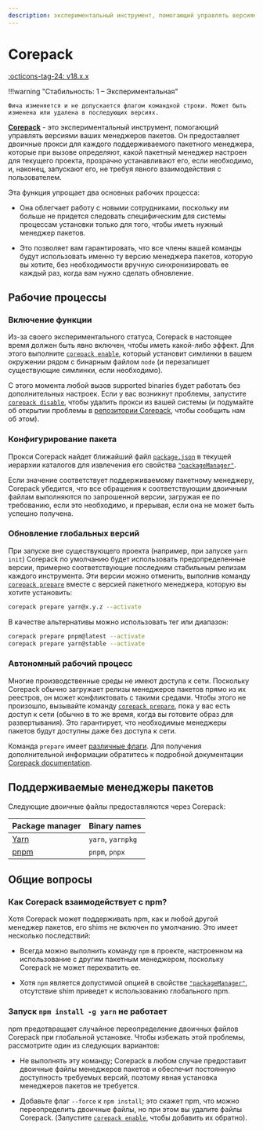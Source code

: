 ```yaml
---
description: экспериментальный инструмент, помогающий управлять версиями ваших менеджеров пакетов
---
```


# Corepack

[:octicons-tag-24: v18.x.x](https://nodejs.org/docs/latest-v18.x/api/corepack.html)

!!!warning "Стабильность: 1 – Экспериментальная"

    Фича изменяется и не допускается флагом командной строки. Может быть изменена или удалена в последующих версиях.

**[Corepack](https://github.com/nodejs/corepack)** - это экспериментальный инструмент, помогающий управлять версиями ваших менеджеров пакетов. Он предоставляет двоичные прокси для каждого поддерживаемого пакетного менеджера, которые при вызове определяют, какой пакетный менеджер настроен для текущего проекта, прозрачно устанавливают его, если необходимо, и, наконец, запускают его, не требуя явного взаимодействия с пользователем.

Эта функция упрощает два основных рабочих процесса:

-   Она облегчает работу с новыми сотрудниками, поскольку им больше не придется следовать специфическим для системы процессам установки только для того, чтобы иметь нужный менеджер пакетов.

-   Это позволяет вам гарантировать, что все члены вашей команды будут использовать именно ту версию менеджера пакетов, которую вы хотите, без необходимости вручную синхронизировать ее каждый раз, когда вам нужно сделать обновление.

## Рабочие процессы

### Включение функции

Из-за своего экспериментального статуса, Corepack в настоящее время должен быть явно включен, чтобы иметь какой-либо эффект. Для этого выполните [`corepack enable`](https://github.com/nodejs/corepack#corepack-enable--name), который установит симлинки в вашем окружении рядом с бинарным файлом `node` (и перезапишет существующие симлинки, если необходимо).

С этого момента любой вызов supported binaries будет работать без дополнительных настроек. Если у вас возникнут проблемы, запустите [`corepack disable`](https://github.com/nodejs/corepack#corepack-disable--name), чтобы удалить прокси из вашей системы (и подумайте об открытии проблемы в [репозитории Corepack](https://github.com/nodejs/corepack), чтобы сообщить нам об этом).

### Конфигурирование пакета

Прокси Corepack найдет ближайший файл [`package.json`](packages.md#nodejs-packagejson-field-definitions) в текущей иерархии каталогов для извлечения его свойства [`"packageManager"`](packages.md#packagemanager).

Если значение соответствует поддерживаемому пакетному менеджеру, Corepack убедится, что все обращения к соответствующим двоичным файлам выполняются по запрошенной версии, загружая ее по требованию, если это необходимо, и прерывая, если она не может быть успешно получена.

### Обновление глобальных версий

При запуске вне существующего проекта (например, при запуске `yarn init`) Corepack по умолчанию будет использовать предопределенные версии, примерно соответствующие последним стабильным релизам каждого инструмента. Эти версии можно отменить, выполнив команду [`corepack prepare`](https://github.com/nodejs/corepack#corepack-prepare--nameversion) вместе с версией пакетного менеджера, которую вы хотите установить:

```bash
corepack prepare yarn@x.y.z --activate
```

В качестве альтернативы можно использовать тег или диапазон:

```bash
corepack prepare pnpm@latest --activate
corepack prepare yarn@stable --activate
```

### Автономный рабочий процесс

Многие производственные среды не имеют доступа к сети. Поскольку Corepack обычно загружает релизы менеджеров пакетов прямо из их реестров, он может конфликтовать с такими средами. Чтобы этого не произошло, вызывайте команду [`corepack prepare`](https://github.com/nodejs/corepack#corepack-prepare--nameversion), пока у вас есть доступ к сети (обычно в то же время, когда вы готовите образ для развертывания). Это гарантирует, что необходимые менеджеры пакетов будут доступны даже без доступа к сети.

Команда `prepare` имеет [различные флаги](https://github.com/nodejs/corepack#utility-commands). Для получения дополнительной информации обратитесь к подробной документации [Corepack documentation](https://github.com/nodejs/corepack#readme).

## Поддерживаемые менеджеры пакетов

Следующие двоичные файлы предоставляются через Corepack:

<table>
<thead>
<tr class="header">
<th>Package manager</th>
<th>Binary names</th>
</tr>
</thead>
<tbody>
<tr class="odd">
<td><a href="https://yarnpkg.com">Yarn</a></td>
<td><code>yarn</code>, <code>yarnpkg</code></td>
</tr>
<tr class="even">
<td><a href="https://pnpm.js.org">pnpm</a></td>
<td><code>pnpm</code>, <code>pnpx</code></td>
</tr>
</tbody>
</table>

## Общие вопросы

### Как Corepack взаимодействует с npm?

Хотя Corepack может поддерживать npm, как и любой другой менеджер пакетов, его shims не включен по умолчанию. Это имеет несколько последствий:

-   Всегда можно выполнить команду `npm` в проекте, настроенном на использование с другим пакетным менеджером, поскольку Corepack не может перехватить ее.

-   Хотя `npm` является допустимой опцией в свойстве [`"packageManager"`](packages.md#packagemanager), отсутствие shim приведет к использованию глобального npm.

### Запуск `npm install -g yarn` не работает

npm предотвращает случайное переопределение двоичных файлов Corepack при глобальной установке. Чтобы избежать этой проблемы, рассмотрите один из следующих вариантов:

-   Не выполнять эту команду; Corepack в любом случае предоставит двоичные файлы менеджеров пакетов и обеспечит постоянную доступность требуемых версий, поэтому явная установка менеджеров пакетов не требуется.

-   Добавьте флаг `--force` к `npm install`; это скажет npm, что можно переопределить двоичные файлы, но при этом вы удалите файлы Corepack. (Запустите [`corepack enable`](https://github.com/nodejs/corepack#corepack-enable--name), чтобы добавить их обратно).

